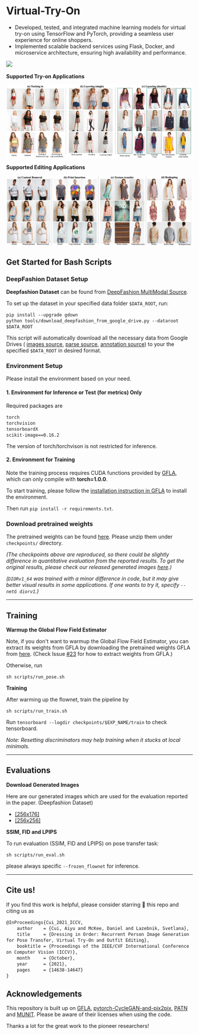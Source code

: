 # Virtual-Try-On

- Developed, tested, and integrated machine learning models for virtual try-on using TensorFlow and PyTorch, providing a seamless user experience for online shoppers.
- Implemented scalable backend services using Flask, Docker, and microservice architecture, ensuring high availability and performance.

<img src = "assets\VTON_1.png" style="width:600px;">


__Supported Try-on Applications__

![](cover_images/short_try_on_editing.png)

__Supported Editing Applications__

![](cover_images/short_editing.png)


## Get Started for Bash Scripts
### DeepFashion Dataset Setup
__Deepfashion Dataset__ can be found from [DeepFashion MultiModal Source](https://github.com/yumingj/DeepFashion-MultiModal). 

To set up the dataset in your specified data folder ```$DATA_ROOT```, run:
```
pip install --upgrade gdown
python tools/download_deepfashion_from_google_drive.py --dataroot $DATA_ROOT
```
This script will automatically download all the necessary data from Google Drives (
    [images source](https://github.com/yumingj/DeepFashion-MultiModal), [parse source](https://drive.google.com/file/d/1OAsHXiyQRGCCZltWtBUj_y4xV8aBKLk5/view?usp=share_link), [annotation source](https://drive.google.com/drive/folders/1BX3Bxh8KG01yKWViRY0WTyDWbJHju-SL)) to your the specified ```$DATA_ROOT``` in desired format.

### Environment Setup
Please install the environment based on your need.
 
#### 1. __Environment for Inference or Test (for metrics) Only__
Required packages are
```
torch
torchvision
tensorboardX
scikit-image==0.16.2
```
The version of torch/torchvison is not restricted for inference.

#### 2. __Environment for Training__
Note the training process requires CUDA functions provided by [GFLA](https://github.com/RenYurui/Global-Flow-Local-Attention), which can only compile with __torch=1.0.0__.

To start training, please follow the [installation instruction in GFLA](https://github.com/RenYurui/Global-Flow-Local-Attention) to install the environment. 

Then run ```pip install -r requirements.txt```.

### Download pretrained weights
The pretrained weights can be found [here](https://drive.google.com/drive/folders/1-7DxUvcrC3cvQV67Z2QhRdi-9PMDC8w9?usp=sharing). Please unzip them under ```checkpoints/``` directory.

*(The checkpoints above are reproduced, so there could be slightly difference in quantitative evaluation from the reported results. To get the original results, please check our released generated images [here](https://drive.google.com/drive/folders/1GOQVMhBKvANKutLDbzPbE-Zrb6ai9Eo8?usp=sharing).)*

*(```DIORv1_64``` was trained with a minor difference in code, but it may give better visual results in some applications. If one wants to try it, specify ```--netG diorv1```.)*

---
## Training

__Warmup the Global Flow Field Estimator__

Note, if you don't want to warmup the Global Flow Field Estimator, you can extract its weights from GFLA by downloading the pretrained weights GFLA from [here](https://github.com/RenYurui/Global-Flow-Local-Attention). (Check Issue [#23](https://github.com/cuiaiyu/dressing-in-order/issues/23) for how to extract weights from GFLA.)

Otherwise, run

```
sh scripts/run_pose.sh
```

__Training__

After warming up the flownet, train the pipeline by
```
sh scripts/run_train.sh
```
Run ```tensorboard --logdir checkpoints/$EXP_NAME/train``` to check tensorboard.

*Note: Resetting discriminators may help training when it stucks at local minimals.*

----
## Evaluations

__Download Generated Images__ 

Here are our generated images which are used for the evaluation reported in the paper. (Deepfashion Dataset) 
- [\[256x176\]](https://drive.google.com/drive/folders/1GOQVMhBKvANKutLDbzPbE-Zrb6ai9Eo8?usp=sharing)
- [\[256x256\]](https://drive.google.com/drive/folders/1GOQVMhBKvANKutLDbzPbE-Zrb6ai9Eo8?usp=sharing)

__SSIM, FID and LPIPS__

To run evaluation (SSIM, FID and LPIPS) on pose transfer task: 
```
sh scripts/run_eval.sh
```
please always specific ```--frozen_flownet``` for inference.

---
## Cite us!
If you find this work is helpful, please consider starring :star2: this repo and citing us as
```
@InProceedings{Cui_2021_ICCV,
    author    = {Cui, Aiyu and McKee, Daniel and Lazebnik, Svetlana},
    title     = {Dressing in Order: Recurrent Person Image Generation for Pose Transfer, Virtual Try-On and Outfit Editing},
    booktitle = {Proceedings of the IEEE/CVF International Conference on Computer Vision (ICCV)},
    month     = {October},
    year      = {2021},
    pages     = {14638-14647}
}
```
## Acknowledgements
This repository is built up on [GFLA](https://github.com/RenYurui/Global-Flow-Local-Attention),
[pytorch-CycleGAN-and-pix2pix](https://github.com/junyanz/pytorch-CycleGAN-and-pix2pix), 
[PATN](https://github.com/tengteng95/Pose-Transfer) and 
[MUNIT](https://github.com/NVlabs/MUNIT). Please be aware of their licenses when using the code. 

Thanks a lot for the great work to the pioneer researchers!
